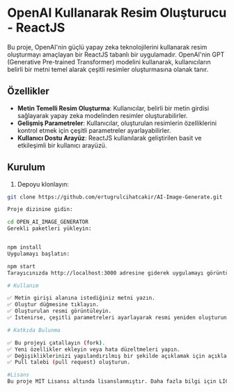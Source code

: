 # OpenAI Kullanarak Resim Oluşturucu - ReactJS

Bu proje, OpenAI'nin güçlü yapay zeka teknolojilerini kullanarak resim oluşturmayı amaçlayan bir ReactJS tabanlı bir uygulamadır. OpenAI'nin GPT (Generative Pre-trained Transformer) modelini kullanarak, kullanıcıların belirli bir metni temel alarak çeşitli resimler oluşturmasına olanak tanır.

## Özellikler

- **Metin Temelli Resim Oluşturma**: Kullanıcılar, belirli bir metin girdisi sağlayarak yapay zeka modelinden resimler oluşturabilirler.
- **Gelişmiş Parametreler**: Kullanıcılar, oluşturulan resimlerin özelliklerini kontrol etmek için çeşitli parametreler ayarlayabilirler.
- **Kullanıcı Dostu Arayüz**: ReactJS kullanılarak geliştirilen basit ve etkileşimli bir kullanıcı arayüzü.

## Kurulum

1. Depoyu klonlayın:

```bash
git clone https://github.com/ertugrulcihatcakir/AI-Image-Generate.git

Proje dizinine gidin:

cd OPEN_AI_IMAGE_GENERATOR
Gerekli paketleri yükleyin:


npm install
Uygulamayı başlatın:

npm start
Tarayıcınızda http://localhost:3000 adresine giderek uygulamayı görüntüleyin.

# Kullanım

✅ Metin girişi alanına istediğiniz metni yazın.
✅ Oluştur düğmesine tıklayın.
✅ Oluşturulan resmi görüntüleyin.
✅ İstenirse, çeşitli parametreleri ayarlayarak resmi yeniden oluşturun.

# Katkıda Bulunma

✅ Bu projeyi çatallayın (fork).
✅ Yeni özellikler ekleyin veya hata düzeltmeleri yapın.
✅ Değişikliklerinizi yapılandırılmış bir şekilde açıklamak için açıklayıcı bir commit mesajı yazın.
✅ Pull talebi (pull request) oluşturun.

#Lisans
Bu proje MIT Lisansı altında lisanslanmıştır. Daha fazla bilgi için LICENSE dosyasını inceleyin.
